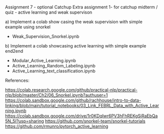 Assignment 7 - optional Catchup Extra assignment 1- for catchup midterm / quiz - active learning and weak supervison

a) Implement a colab show casing the weak supervision with simple example using snorkel
- Weak_Supervision_Snorkel.ipynb

b) Implement a colab showcasing active learning with simple example end2end
- Modular_Active_Learning.ipynb
- Active_Learning_Random_Labeling.ipynb
- Active_Learning_text_classification.ipynb

References:

https://colab.research.google.com/github/practical-nlp/practical-nlp/blob/master/Ch2/06_Snorkel.ipynb?authuser=1 
https://colab.sandbox.google.com/github/rachhouse/intro-to-data-linking/blob/main/tutorial_notebooks/03_Link_FEBRL_Data_with_Active_Learning.ipynb 
https://colab.sandbox.google.com/drive/1r0KDqIwr6PV3hFhREKgSjRaEbQa5N_5I?usp=sharing
https://github.com/snorkel-team/snorkel-tutorials
https://github.com/rmunro/pytorch_active_learning
